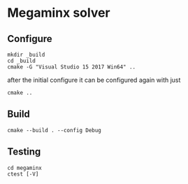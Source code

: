 # Megaminx solver

## Configure
```shell
mkdir _build
cd _build
cmake -G "Visual Studio 15 2017 Win64" ..
```
after the initial configure it can be configured again with just
```shell
cmake ..
```

## Build
```shell
cmake --build . --config Debug
```

## Testing
```shell
cd megaminx
ctest [-V]
```
